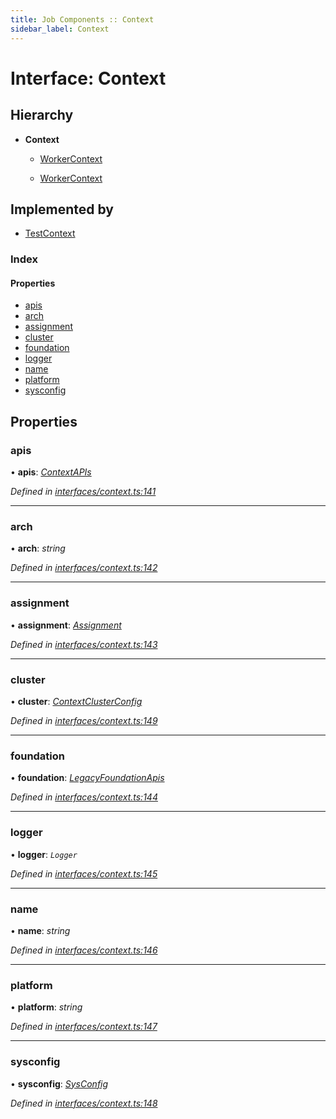 ```yaml
---
title: Job Components :: Context
sidebar_label: Context
---
```


# Interface: Context

## Hierarchy

* **Context**

  * [WorkerContext](workercontext.md)

  * [WorkerContext](workercontext.md)

## Implemented by

* [TestContext](../classes/testcontext.md)

### Index

#### Properties

* [apis](context.md#apis)
* [arch](context.md#arch)
* [assignment](context.md#assignment)
* [cluster](context.md#cluster)
* [foundation](context.md#foundation)
* [logger](context.md#logger)
* [name](context.md#name)
* [platform](context.md#platform)
* [sysconfig](context.md#sysconfig)

## Properties

###  apis

• **apis**: *[ContextAPIs](contextapis.md)*

*Defined in [interfaces/context.ts:141](https://github.com/terascope/teraslice/blob/b0f73ab9/packages/job-components/src/interfaces/context.ts#L141)*

___

###  arch

• **arch**: *string*

*Defined in [interfaces/context.ts:142](https://github.com/terascope/teraslice/blob/b0f73ab9/packages/job-components/src/interfaces/context.ts#L142)*

___

###  assignment

• **assignment**: *[Assignment](../overview.md#assignment)*

*Defined in [interfaces/context.ts:143](https://github.com/terascope/teraslice/blob/b0f73ab9/packages/job-components/src/interfaces/context.ts#L143)*

___

###  cluster

• **cluster**: *[ContextClusterConfig](contextclusterconfig.md)*

*Defined in [interfaces/context.ts:149](https://github.com/terascope/teraslice/blob/b0f73ab9/packages/job-components/src/interfaces/context.ts#L149)*

___

###  foundation

• **foundation**: *[LegacyFoundationApis](legacyfoundationapis.md)*

*Defined in [interfaces/context.ts:144](https://github.com/terascope/teraslice/blob/b0f73ab9/packages/job-components/src/interfaces/context.ts#L144)*

___

###  logger

• **logger**: *`Logger`*

*Defined in [interfaces/context.ts:145](https://github.com/terascope/teraslice/blob/b0f73ab9/packages/job-components/src/interfaces/context.ts#L145)*

___

###  name

• **name**: *string*

*Defined in [interfaces/context.ts:146](https://github.com/terascope/teraslice/blob/b0f73ab9/packages/job-components/src/interfaces/context.ts#L146)*

___

###  platform

• **platform**: *string*

*Defined in [interfaces/context.ts:147](https://github.com/terascope/teraslice/blob/b0f73ab9/packages/job-components/src/interfaces/context.ts#L147)*

___

###  sysconfig

• **sysconfig**: *[SysConfig](sysconfig.md)*

*Defined in [interfaces/context.ts:148](https://github.com/terascope/teraslice/blob/b0f73ab9/packages/job-components/src/interfaces/context.ts#L148)*

